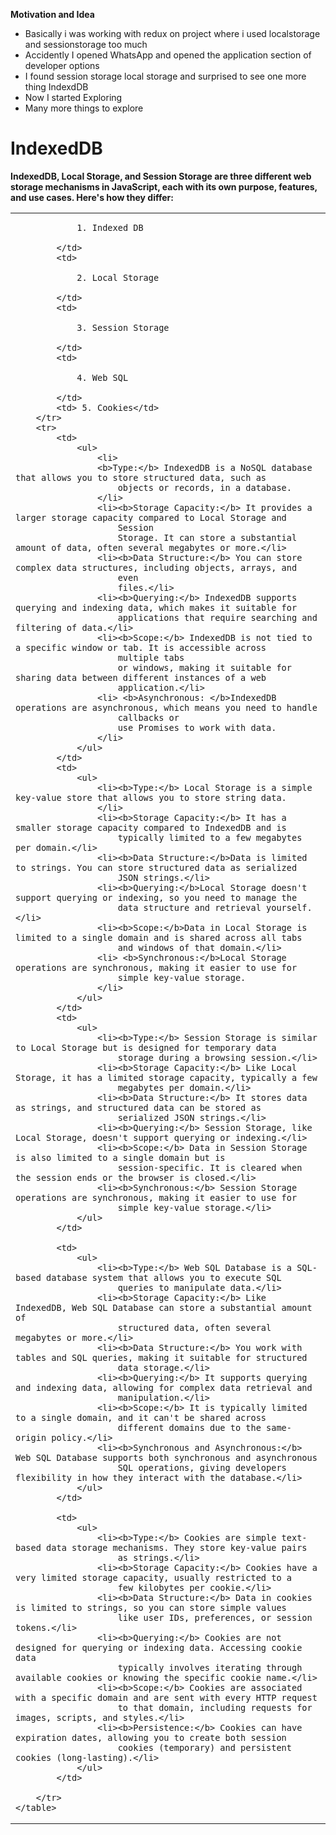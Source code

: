 **Motivation and Idea**

- Basically i was working with redux on project where i used localstorage and sessionstorage too much
- Accidently I  opened WhatsApp and opened the application section of developer options
- I found session storage local storage and surprised to see one more thing IndexdDB
- Now I started Exploring
- Many more things to explore

# IndexedDB
**IndexedDB, Local Storage, and Session Storage are three different web storage mechanisms in JavaScript, each with its own purpose, features, and use cases. Here's how they differ:**
 <table>
        <tr>
            <td>

                1. Indexed DB

            </td>
            <td>

                2. Local Storage

            </td>
            <td>

                3. Session Storage

            </td>
            <td>

                4. Web SQL

            </td>
            <td> 5. Cookies</td>
        </tr>
        <tr>
            <td>
                <ul>
                    <li>
                    <b>Type:</b> IndexedDB is a NoSQL database that allows you to store structured data, such as
                        objects or records, in a database.
                    </li>
                    <li><b>Storage Capacity:</b> It provides a larger storage capacity compared to Local Storage and
                        Session
                        Storage. It can store a substantial amount of data, often several megabytes or more.</li>
                    <li><b>Data Structure:</b> You can store complex data structures, including objects, arrays, and
                        even
                        files.</li>
                    <li><b>Querying:</b> IndexedDB supports querying and indexing data, which makes it suitable for
                        applications that require searching and filtering of data.</li>
                    <li><b>Scope:</b> IndexedDB is not tied to a specific window or tab. It is accessible across
                        multiple tabs
                        or windows, making it suitable for sharing data between different instances of a web
                        application.</li>
                    <li> <b>Asynchronous: </b>IndexedDB operations are asynchronous, which means you need to handle
                        callbacks or
                        use Promises to work with data.
                    </li>
                </ul>
            </td>
            <td>
                <ul>
                    <li><b>Type:</b> Local Storage is a simple key-value store that allows you to store string data.
                    </li>
                    <li><b>Storage Capacity:</b> It has a smaller storage capacity compared to IndexedDB and is
                        typically limited to a few megabytes per domain.</li>
                    <li><b>Data Structure:</b>Data is limited to strings. You can store structured data as serialized
                        JSON strings.</li>
                    <li><b>Querying:</b>Local Storage doesn't support querying or indexing, so you need to manage the
                        data structure and retrieval yourself.</li>
                    <li><b>Scope:</b>Data in Local Storage is limited to a single domain and is shared across all tabs
                        and windows of that domain.</li>
                    <li> <b>Synchronous:</b>Local Storage operations are synchronous, making it easier to use for
                        simple key-value storage.
                    </li>
                </ul>
            </td>
            <td>
                <ul>
                    <li><b>Type:</b> Session Storage is similar to Local Storage but is designed for temporary data
                        storage during a browsing session.</li>
                    <li><b>Storage Capacity:</b> Like Local Storage, it has a limited storage capacity, typically a few
                        megabytes per domain.</li>
                    <li><b>Data Structure:</b> It stores data as strings, and structured data can be stored as
                        serialized JSON strings.</li>
                    <li><b>Querying:</b> Session Storage, like Local Storage, doesn't support querying or indexing.</li>
                    <li><b>Scope:</b> Data in Session Storage is also limited to a single domain but is
                        session-specific. It is cleared when the session ends or the browser is closed.</li>
                    <li><b>Synchronous:</b> Session Storage operations are synchronous, making it easier to use for
                        simple key-value storage.</li>
                </ul>
            </td>

            <td>
                <ul>
                    <li><b>Type:</b> Web SQL Database is a SQL-based database system that allows you to execute SQL
                        queries to manipulate data.</li>
                    <li><b>Storage Capacity:</b> Like IndexedDB, Web SQL Database can store a substantial amount of
                        structured data, often several megabytes or more.</li>
                    <li><b>Data Structure:</b> You work with tables and SQL queries, making it suitable for structured
                        data storage.</li>
                    <li><b>Querying:</b> It supports querying and indexing data, allowing for complex data retrieval and
                        manipulation.</li>
                    <li><b>Scope:</b> It is typically limited to a single domain, and it can't be shared across
                        different domains due to the same-origin policy.</li>
                    <li><b>Synchronous and Asynchronous:</b> Web SQL Database supports both synchronous and asynchronous
                        SQL operations, giving developers flexibility in how they interact with the database.</li>
                </ul>
            </td>

            <td>
                <ul>
                    <li><b>Type:</b> Cookies are simple text-based data storage mechanisms. They store key-value pairs
                        as strings.</li>
                    <li><b>Storage Capacity:</b> Cookies have a very limited storage capacity, usually restricted to a
                        few kilobytes per cookie.</li>
                    <li><b>Data Structure:</b> Data in cookies is limited to strings, so you can store simple values
                        like user IDs, preferences, or session tokens.</li>
                    <li><b>Querying:</b> Cookies are not designed for querying or indexing data. Accessing cookie data
                        typically involves iterating through available cookies or knowing the specific cookie name.</li>
                    <li><b>Scope:</b> Cookies are associated with a specific domain and are sent with every HTTP request
                        to that domain, including requests for images, scripts, and styles.</li>
                    <li><b>Persistence:</b> Cookies can have expiration dates, allowing you to create both session
                        cookies (temporary) and persistent cookies (long-lasting).</li>
                </ul>
            </td>

        </tr>
    </table>
